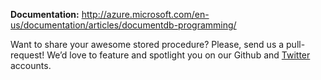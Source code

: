 **Documentation:** http://azure.microsoft.com/en-us/documentation/articles/documentdb-programming/

Want to share your awesome stored procedure? Please, send us a pull-request! We’d love to feature and spotlight you on our Github and [Twitter](https://twitter.com/documentdb) accounts.

